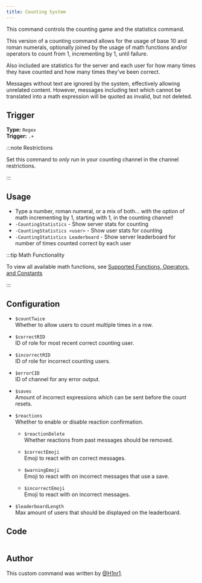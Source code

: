 ```yaml
---
title: Counting System
---
```


This command controls the counting game and the statistics command.

This version of a counting command allows for the usage of base 10 and roman numerals, optionally joined by the usage of math functions and/or operators to count from 1, incrementing by 1, until failure.

Also included are statistics for the server and each user for how many times they have counted and how many times they've been correct.

Messages without text are ignored by the system, effectively allowing unrelated content. However, messages including text which cannot be translated into a math expression will be quoted as invalid, but not deleted.

## Trigger

**Type:** `Regex`<br />
**Trigger:** `.+`

:::note Restrictions

Set this command to _only run_ in your counting channel in the channel restrictions.

:::

## Usage

- Type a number, roman numeral, or a mix of both... with the option of math incrementing by 1, starting with 1, in the counting channel!
- `-CountingStatistics` - Show server stats for counting
- `-CountingStatistics <user>` - Show user stats for counting
- `-CountingStatistics Leaderboard` - Show server leaderboard for number of times counted correct by each user

:::tip Math Functionality

To view all available math functions, see [Supported Functions, Operators, and Constants](https://github.com/ei14/calc#supported-functions-operators-and-constants)

:::

## Configuration

- `$countTwice`<br />
  Whether to allow users to count multiple times in a row.

- `$correctRID`<br />
  ID of role for most recent correct counting user.

- `$incorrectRID`<br />
  ID of role for incorrect counting users.

- `$errorCID`<br />
  ID of channel for any error output.

- `$saves`<br />
  Amount of incorrect expressions which can be sent before the count resets.

- `$reactions`<br />
  Whether to enable or disable reaction confirmation.

  - `$reactionDelete`<br />
    Whether reactions from past messages should be removed.

  - `$correctEmoji`<br />
    Emoji to react with on correct messages.

  - `$warningEmoji`<br />
    Emoji to react with on incorrect messages that use a save.

  - `$incorrectEmoji`<br />
    Emoji to react with on incorrect messages.

- `$leaderboardLength`<br />
  Max amount of users that should be displayed on the leaderboard.

## Code

```gotmpl file=../../../src/fun/counting_v2.go.tmpl

```

## Author

This custom command was written by [@H1nr1](https://github.com/H1nr1).
